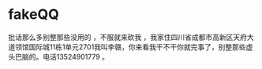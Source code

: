# fakeQQ
批话那么多别整那些没用的 ，不服就来砍我 ，我家住四川省成都市高新区天府大道领馆国际城11栋1单元2701我叫李赣，你来看我干不干你就完事了，别整那些虚头巴脑的。电话13524901779 。
